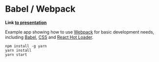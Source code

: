 # Babel / Webpack

**Link [to presentation](https://docs.google.com/presentation/d/1JZ7zyhNPeXlRXsFFNzStEEK7T-D6prPJdujzgJ97GdA/edit#slide=id.g3816f53f78_0_0)**

Example app showing how to use [Webpack](https://webpack.js.org/) for basic development needs, including [Babel](https://github.com/babel/babel-loader), [CSS](https://github.com/webpack-contrib/style-loader) and [React Hot Loader](https://github.com/gaearon/react-hot-loader).

```
npm install -g yarn
yarn install
yarn start
```
